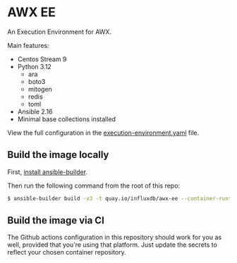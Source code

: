 # AWX EE

An Execution Environment for AWX.

Main features:
- Centos Stream 9
- Python 3.12
  - ara
  - boto3
  - mitogen
  - redis
  - toml
- Ansible 2.16
- Minimal base collections installed

View the full configuration in the [execution-environment.yaml](execution-environment.yaml) file.

## Build the image locally

First, [install ansible-builder](https://ansible-builder.readthedocs.io/en/stable/installation/).

Then run the following command from the root of this repo:

```bash
$ ansible-builder build -v3 -t quay.io/influxdb/awx-ee --container-runtime=docker # Uses podman by default
```

## Build the image via CI

The Github actions configuration in this repository should work for you as well, provided that you're using that platform. Just update the secrets to reflect your chosen container repository.

